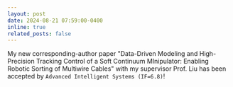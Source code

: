 ```yaml
---
layout: post
date: 2024-08-21 07:59:00-0400
inline: true
related_posts: false
---
```


My new corresponding-author paper "Data-Driven Modeling and High-Precision Tracking Control of a Soft Continuum MInipulator: Enabling Robotic Sorting of Multiwire Cables" with my supervisor Prof. Liu has been accepted by `Advanced Intelligent Systems (IF=6.8)`!
